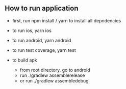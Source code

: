 ## How to run application
- first, run npm install / yarn to install all depndencies
- to run ios, yarn ios
- to run android, yarn android
- to run test coverage, yarn test

- to build apk
  - from root directory, go to android 
  - run ./gradlew assemblerelease
  - or run ./gradlew assembledebug
